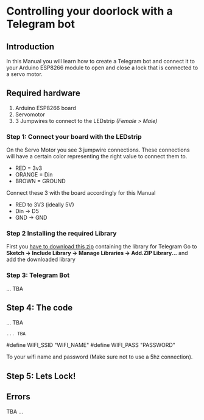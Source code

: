 # Controlling your doorlock with a Telegram bot

## Introduction
In this Manual you will learn how to create a Telegram bot and connect it to your Arduino ESP8266 module to open and close a lock that is connected to a servo motor.


## Required hardware
1. Arduino ESP8266 board
2. Servomotor
3. 3 Jumpwires to connect to the LEDstrip *(Female > Male)*


### Step 1: Connect your board with the LEDstrip

On the Servo Motor you see 3 jumpwire connections. These connections will have a certain color representing the right value to connect them to.

- RED = 3v3
- ORANGE = Din
- BROWN = GROUND

Connect these 3 with the board accordingly for this Manual

- RED to 3V3 (ideally 5V)
- Din -> D5
- GND -> GND


### Step 2 Installing the required Library

First you [have to download this zip](https://github.com/witnessmenow/Universal-Arduino-Telegram-Bot/archive/master.zip) containing the library for Telegram
Go to **Sketch -> Include Library -> Manage Libraries -> Add.ZIP Library...** and add the downloaded library


### Step 3: Telegram Bot

... TBA


## Step 4: The code

... TBA

```C++
... TBA
```

#define WIFI_SSID "WIFI_NAME"
#define WIFI_PASS "PASSWORD"

To your wifi name and password (Make sure not to use a 5hz connection).


## Step 5: Lets Lock!



## Errors

TBA ...

